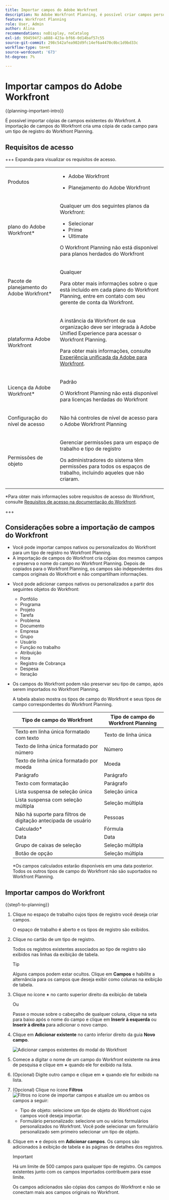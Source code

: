 ```yaml
---
title: Importar campos do Adobe Workfront
description: No Adobe Workfront Planning, é possível criar campos personalizados para cada tipo de tipo de registro. Em seguida, é possível associar o campo aos registros do Workfront Planning.
feature: Workfront Planning
role: User, Admin
author: Alina
recommendations: noDisplay, noCatalog
exl-id: 994594f2-a888-423a-bf66-0d14baf57c55
source-git-commit: 298c542afea902d9fc14ef6a4470c0bc1d9bd33c
workflow-type: tm+mt
source-wordcount: '673'
ht-degree: 7%

---
```


<!--add to TOC-->

# Importar campos do Adobe Workfront

<!--<span class="preview">The highlighted information on this page refers to functionality not yet generally available. It is available only in the Preview environment for all customers. After the monthly releases to Production, the same features are also available in the Production environment for customers who enabled fast releases. </span>   

<span class="preview">For information about fast releases, see [Enable or disable fast releases for your organization](/help/quicksilver/administration-and-setup/set-up-workfront/configure-system-defaults/enable-fast-release-process.md). </span>  -->


{{planning-important-intro}}

É possível importar cópias de campos existentes do Workfront. A importação de campos do Workfront cria uma cópia de cada campo para um tipo de registro do Workfront Planning.


## Requisitos de acesso

+++ Expanda para visualizar os requisitos de acesso.

<table style="table-layout:auto"> 
<col> 
</col> 
<col> 
</col> 
<tbody> 
    <tr> 
<tr> 
<td> 
   <p> Produtos</p> </td> 
   <td> 
   <ul><li><p> Adobe Workfront</p></li> 
   <li><p> Planejamento do Adobe Workfront<p></li></ul></td> 
  </tr>   
<tr> 
   <td role="rowheader"><p>plano do Adobe Workfront*</p></td> 
   <td> 
<p>Qualquer um dos seguintes planos da Workfront:</p> 
<ul><li>Selecionar</li> 
<li>Prime</li> 
<li>Ultimate</li></ul> 
<p>O Workfront Planning não está disponível para planos herdados do Workfront</p> 
   </td> 
<tr> 
   <td role="rowheader"><p>Pacote de planejamento do Adobe Workfront*</p></td> 
   <td> 
<p>Qualquer </p> 
<p>Para obter mais informações sobre o que está incluído em cada plano do Workfront Planning, entre em contato com seu gerente de conta da Workfront. </p> 
   </td> 
 <tr> 
   <td role="rowheader"><p>plataforma Adobe Workfront</p></td> 
   <td> 
<p>A instância da Workfront de sua organização deve ser integrada à Adobe Unified Experience para acessar o Workfront Planning.</p> 
<p>Para obter mais informações, consulte <a href="/help/quicksilver/workfront-basics/navigate-workfront/workfront-navigation/adobe-unified-experience.md">Experiência unificada da Adobe para Workfront</a>. </p> 
   </td> 
   </tr> 
  </tr> 
  <tr> 
   <td role="rowheader"><p>Licença da Adobe Workfront*</p></td> 
   <td><p> Padrão </p>
   <p>O Workfront Planning não está disponível para licenças herdadas do Workfront</p> 
  </td> 
  </tr> 
  <tr> 
   <td role="rowheader"><p>Configuração do nível de acesso</p></td> 
   <td> <p>Não há controles de nível de acesso para o Adobe Workfront Planning</p>   
</td> 
  </tr> 
<tr> 
   <td role="rowheader"><p>Permissões de objeto</p></td> 
   <td>   <p>Gerenciar permissões para um espaço de trabalho e tipo de registro </a> </p>  
   <p>Os administradores do sistema têm permissões para todos os espaços de trabalho, incluindo aqueles que não criaram.</p> </td> 
  </tr> 
</tbody> 
</table>

*Para obter mais informações sobre requisitos de acesso do Workfront, consulte [Requisitos de acesso na documentação do Workfront](/help/quicksilver/administration-and-setup/add-users/access-levels-and-object-permissions/access-level-requirements-in-documentation.md).

+++


## Considerações sobre a importação de campos do Workfront

* Você pode importar campos nativos ou personalizados do Workfront para um tipo de registro no Workfront Planning.
* A importação de campos do Workfront cria cópias dos mesmos campos e preserva o nome do campo no Workfront Planning. Depois de copiados para o Workfront Planning, os campos são independentes dos campos originais do Workfront e não compartilham informações.
<!--check this: * You do not need permissions or access to Workfront objects to be able to add their fields to Workfront Planning. -->
* Você pode adicionar campos nativos ou personalizados a partir dos seguintes objetos do Workfront:
   * Portfólio
   * Programa
   * Projeto
   * Tarefa
   * Problema
   * Documento
   * Empresa
   * Grupo
   * Usuário
   * Função no trabalho
   * Atribuição
   * Hora
   * Registro de Cobrança
     <!--Available only to Preview, but might not come to Prod:* Rate card - visible in Production but asking PM if it should be hidden-->
   * Despesa
   * Iteração
     <!--* Non-labor resource - - visible in Production but asking PM if it should be hidden-->
     <!--* Non-labour resource category - - visible in Production but asking PM if it should be hidden-->
* Os campos do Workfront podem não preservar seu tipo de campo, após serem importados no Workfront Planning.

  A tabela abaixo mostra os tipos de campo do Workfront e seus tipos de campo correspondentes do Workfront Planning.

  | Tipo de campo do Workfront | Tipo de campo do Workfront Planning |
  |------------------------------------------|-------------------------------|
  | Texto em linha única formatado com texto | Texto de linha única |
  | Texto de linha única formatado por número | Número |
  | Texto de linha única formatado por moeda | Moeda |
  | Parágrafo | Parágrafo |
  | Texto com formatação | Parágrafo |
  | Lista suspensa de seleção única | Seleção única |
  | Lista suspensa com seleção múltipla | Seleção múltipla |
  | Não há suporte para filtros de digitação antecipada de usuário | Pessoas |
  | Calculado* | Fórmula |
  | Data | Data |
  | Grupo de caixas de seleção | Seleção múltipla |
  | Botão de opção | Seleção múltipla |

  *Os campos calculados estarão disponíveis em uma data posterior.
Todos os outros tipos de campo do Workfront não são suportados no Workfront Planning.


## Importar campos do Workfront

<!--the first 3 steps are the same as in Create fields-->

{{step1-to-planning}}

1. Clique no espaço de trabalho cujos tipos de registro você deseja criar campos.

   O espaço de trabalho é aberto e os tipos de registro são exibidos.

1. Clique no cartão de um tipo de registro.

   Todos os registros existentes associados ao tipo de registro são exibidos nas linhas da exibição de tabela.

   >[!TIP]
   >
   >    Alguns campos podem estar ocultos. Clique em **Campos** e habilite a alternância para os campos que deseja exibir como colunas na exibição de tabela.

1. Clique no ícone **+** no canto superior direito da exibição de tabela

   Ou

   Passe o mouse sobre o cabeçalho de qualquer coluna, clique na seta para baixo após o nome do campo e clique em **Inserir à esquerda** ou **Inserir à direita** para adicionar o novo campo.
1. Clique em **Adicionar existente** no canto inferior direito da guia **Novo campo**. <!--check UI - did they change this??-->

   ![Adicionar campos existentes do modal do Workfront](assets/add-existing-fields-from-workfront-modal.png)

1. Comece a digitar o nome de um campo do Workfront existente na área de pesquisa e clique em **+** quando ele for exibido na lista.
1. (Opcional) Digite outro campo e clique em **+** quando ele for exibido na lista.
1. (Opcional) Clique no ícone **Filtros** ![Filtros no ícone de importar campos](assets/filters-in-import-fields-icon.png) e atualize um ou ambos os campos a seguir:

   * Tipo de objeto: selecione um tipo de objeto do Workfront cujos campos você deseja importar.
   * Formulário personalizado: selecione um ou vários formulários personalizados no Workfront. Você pode selecionar um formulário personalizado sem primeiro selecionar um tipo de objeto.
1. Clique em **+** e depois em **Adicionar campos**.
Os campos são adicionados à exibição de tabela e às páginas de detalhes dos registros.

   >[!IMPORTANT]
   >
   >    Há um limite de 500 campos para qualquer tipo de registro. Os campos existentes junto com os campos importados contribuem para esse limite.

   Os campos adicionados são cópias dos campos do Workfront e não se conectam mais aos campos originais no Workfront.
